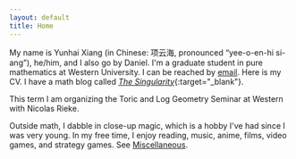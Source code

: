 ```yaml
---
layout: default
title: Home
---
```



My name is Yunhai Xiang (in Chinese: 项云海, pronounced “yee-o-en-hi si-ang”), he/him, and I also go by Daniel. I'm a graduate student in pure mathematics at Western University. I can be reached by [email](mailto:yxiang72@uwo.ca). Here is my CV. I have a math blog called [_The Singularity_](https://thesingularity.me){:target="_blank"}. 

This term I am organizing the Toric and Log Geometry Seminar at Western with Nicolas Rieke. 

Outside math, I dabble in close-up magic, which is a hobby I've had since I was very young. In my free time, I enjoy reading, music, anime, films, video games, and strategy games. See [Miscellaneous](/miscellaneous).



<!--I do not usually browse or use social media except for academic or family-related reasons. I highly recommend this life style. It has been shown that this improves mental health and productivity. -->
<!--
I'm an advocate for Kiran Kedlaya's "no social media" lifestyle. I try to minimize my unnecessary uses of social media, browsing or content-creating (though I still use some messaging functions). I feel that this is very beneficial for my mental health, and I highly recommend that you try the same.-->
